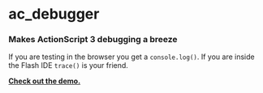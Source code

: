 # ac_debugger
### Makes ActionScript 3 debugging a breeze
If you are testing in the browser you get a `console.log()`.
If you are inside the Flash IDE `trace()` is your friend.

[**Check out the demo.**][1]


  [1]: http://labs.antpaw.org/ac_debugger
